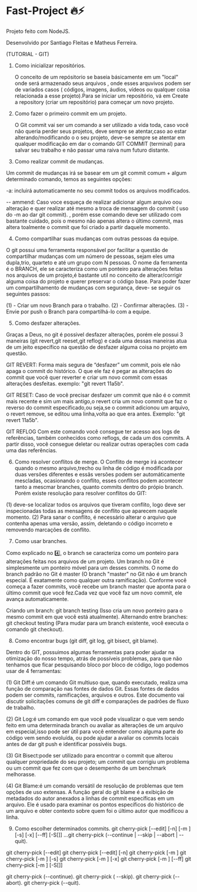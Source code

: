 # Fast-Project 🔥⚡
Projeto feito com NodeJS.

Desenvolvido por Santiago Fleitas e Matheus Ferreira.

 (TUTORIAL - GIT)

1.	Como inicializar repositórios.
    
    O conceito de um repósitorio se baseia  básicamente em  um "local" onde será armazenado seus arquivos , onde esses arquvivos podem ser de variados casos ( 
    códigos, imagens, áudios, vídeos ou qualquer coisa relacionada a esse projeto).Para se iniciar um repositório, vá em Create a repository (criar um repositório)         para começar um novo projeto.
 
2. Como fazer o primeiro commit em um projeto.

   O Git commit vai ser um comando a ser utilizado a vida toda, caso você não queria perder seus projetos, deve sempre se atentar,caso ao estar alterando/modificando o 
   o seu projeto, deve-se sempre se atentar em qualquer modificação em dar o comando GIT COMMIT (terminal) para salvar seu trabalho e não passar uma raiva num futuro      distante. 
 

3.	Como realizar commit de mudanças.

   Um commit de mudanças irá se basear em um git commit comum + algum determinado comando, temos as seguintes opções:
   
   -a: incluirá automaticamente no seu commit todos os arquivos modificados.
   
   -- ammend: Caso voce esqueça de realizar adicionar algum arquivo oou alteração e quer realizar até mesmo a troca de mensagem do commit ( uso do -m ao dar git          commit). , porém esse comando deve ser utilizado com bastante cuidado, pois o mesmo não apenas altera o último commit, mas altera toalmente o commit que foi            criado a partir daquele momento.
   

4.	Como compartilhar suas mudanças com outras pessoas da equipe.

   O git possui uma ferramenta responsável por facilitar a questão de compartilhar mudanças com um número de pessoas, sejam eles uma dupla,trio, quarteto e até um        grupo com N pessoas. O nome da ferramenta é o BRANCH, ele se caracteriza como um ponteiro para alterações feitas nos arquivos de um projeto,é bastante util no          conceito de alterar/corrigir alguma coisa do projeto e querer preservar o código base. Para poder fazer um compartilhamento de mudanças com segurança, deve- se 
   seguir os seguintes passos:
   
   (1) - Criar um novo Branch para o trabalho.
   (2) - Confirmar alterações.
   (3) - Envie por push o Branch para compartilhá-lo com a equipe.
   
5.	Como desfazer alterações.

   Graças a Deus, no git é possivel desfazer alterações, porém ele possui 3 maneiras (git revert,git reeset,git reflog) e cada uma dessas maneiras atua de um jeito       específico na questão de desfazer alguma coisa no projeto em questão.
  
  GIT REVERT: Forma mais segura de “desfazer” um commit, pois ele não apaga o commit do histórico. O que ele faz é pegar as alterações do commit que você quer reverter               e criar um novo commit com essas alterações desfeitas. exemplo: "git revert 11a5b".
  
  GIT RESET: Caso de você precisar desfazer um commit que não é o commit mais recente e sim um mais antigo,o revert cria um novo commit que faz o reverso do commit                  especificado,ou seja,se o commit adicionou um arquivo, o revert remove, se editou uma linha,volta ao que era antes. Exemplo: "git revert 11a5b".
  
  GIT REFLOG Com este comando você consegue ter acesso aos logs de referências, também conhecidos como reflogs, de cada um dos commits. A partir disso, você consegue                deletar ou realizar outras operações com cada uma das referências.
   
6.	Como resolver conflitos de merge.
   O Conflito de merge irá acontecer quando o mesmo arquivo,trecho ou linha de código é modificada por duas versões diferentes e essãs versões podem ser                  automáticamente mescladas, ocasionando o conflito, esses conflitos podem acontecer tanto a mescmar branches, quanto commits dentro do própio branch. Porém existe      resolução para resolver conflitos do GIT:
   
   (1) deve-se localizar todos os arquivos que tiveram conflito, logo deve ser inspecionadas todas as mensagens de conflito que aparecem naquele momento.
   (2) Para sanar o conflito, é necessário alterar o arquivo que contenha apenas uma versão, assim, deletando o código incorreto e removendo marcações de conflito.
   
7.	Como usar branches.

   Como explicado no 4️⃣, o branch se caracteriza como um ponteiro para alterações feitas nos arquivos de um projeto. Um branch no Git é simplesmente um ponteiro          móvel para um desses commits. O nome do branch padrão no Git é master (O branch "master" no Git não é um branch especial. É exatamente como qualquer outra              ramificação). Conforme você começa a fazer commits, você recebe um branch master que aponta para o último commit que você fez.Cada vez que você faz um novo commit,    ele avança automaticamente.
   
   Criando um branch: git branch testing (Isso cria um novo ponteiro para o mesmo commit em que você está atualmente).
   Alternando entre branches: git checkout testing (Para mudar para um branch existente, você executa o comando git checkout).
   
   
   
8.	Como encontrar bugs (git diff, git log, git bisect, git blame).

   Dentro do GIT, possuimos algumas ferramentas para poder ajudar na otimização do nosso tempo, atrás de possíveis problemas, para que não tenhamos que ficar              pesquisando bloco por bloco de código, logo podemos usar de 4 ferramentas:
   
   (1) Git Diff:é um comando Git multiuso que, quando executado, realiza uma função de comparação nas fontes de dados Git. Essas fontes de dados podem ser commits,                     ramificações, arquivos e outros. Este documento vai discutir solicitações comuns de git diff e comparações de padrões de fluxo de trabalho.
   
   (2) Git Log:é um comando em que  você pode visualizar o que vem sendo feito em uma determinada branch ou avaliar as alterações de um arquivo em especial,isso pode                  ser útil para você entender como alguma parte do código vem sendo evoluída, ou pode ajudar a avaliar os commits locais antes de dar git push e                          identificar possivéis bugs.
              
   (3) Git Bisect:pode ser utilizado para encontrar o commit que alterou qualquer propriedade do seu projeto; um commit que corrigiu um problema ou um commit que fez                     com que o desempenho de um benchmark melhorasse.
   
   (4) Git Blame:é um comando  versátil de resolução de problemas que tem opções de uso extensas. A função geral do git blame é a exibição de metadados do autor              anexados a linhas de commit específicas em um arquivo. Ele é usado para examinar os pontos específicos do histórico de um arquivo e obter contexto sobre quem          foi o último autor que modificou a linha.

9.	Como escolher determinados commits.
   git cherry-pick [--edit] [-n] [-m <parent-number>] [-s] [-x] [--ff] [-S[<keyid>]] <commit>…​git cherry-pick (--continue | --skip | --abort | --quit).
 
 git cherry-pick [--edit]
 git cherry-pick [--edit] [-n]
 git cherry-pick [-m <parent-number>]
 git cherry-pick [-m <parent-number>] [-s]
 git cherry-pick [-m <parent-number>] [-x]
 git cherry-pick [-m <parent-number>] [--ff]
 git cherry-pick [-m <parent-number>] [-S[<keyid>]]

 git cherry-pick (--continue).
 git cherry-pick ( --skip).
 git cherry-pick (--abort).
 git cherry-pick (--quit).
 
 
 
 
 
 
 
 
 



